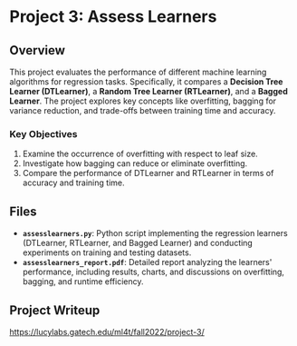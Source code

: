 # Project 3: Assess Learners

## Overview
This project evaluates the performance of different machine learning algorithms for regression tasks. Specifically, it compares a **Decision Tree Learner (DTLearner)**, a **Random Tree Learner (RTLearner)**, and a **Bagged Learner**. The project explores key concepts like overfitting, bagging for variance reduction, and trade-offs between training time and accuracy.

### Key Objectives
1. Examine the occurrence of overfitting with respect to leaf size.
2. Investigate how bagging can reduce or eliminate overfitting.
3. Compare the performance of DTLearner and RTLearner in terms of accuracy and training time.

## Files
- **`assesslearners.py`**: Python script implementing the regression learners (DTLearner, RTLearner, and Bagged Learner) and conducting experiments on training and testing datasets.
- **`assesslearners_report.pdf`**: Detailed report analyzing the learners' performance, including results, charts, and discussions on overfitting, bagging, and runtime efficiency.

## Project Writeup
https://lucylabs.gatech.edu/ml4t/fall2022/project-3/
